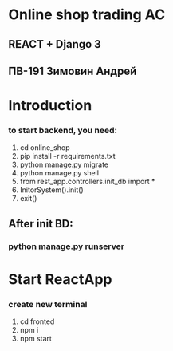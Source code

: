 # Online shop trading AC
## REACT + Django 3
## ПВ-191 Зимовин Андрей

# Introduction
### to start backend, you need:
1) cd online_shop
2) pip install -r requirements.txt
3) python manage.py migrate
4) python manage.py shell
5) from rest_app.controllers.init_db import *
6) InitorSystem().init()
7) exit()

## After init BD:
### python manage.py runserver


# Start ReactApp
### create new terminal
1. cd fronted
2. npm i
3. npm start

